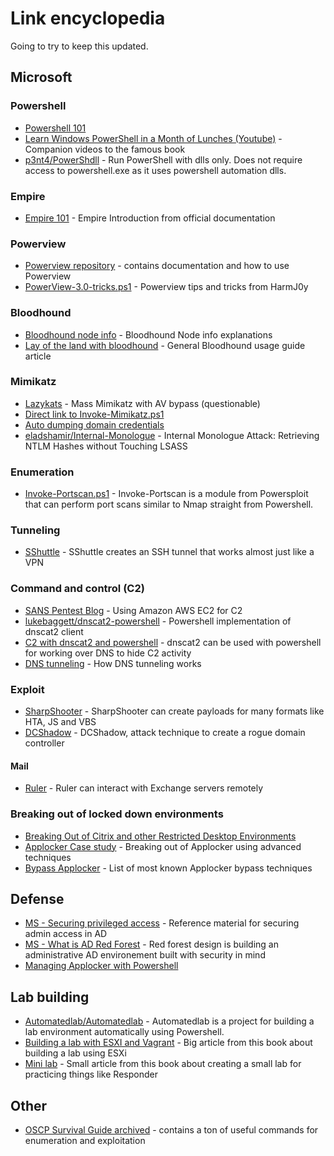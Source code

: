 # Link encyclopedia
Going to try to keep this updated.
## Microsoft

### Powershell
* [Powershell 101](https://hkh4cks.com/blog/2018/01/01/powershell-101/)
* [Learn Windows PowerShell in a Month of Lunches (Youtube)](https://www.youtube.com/playlist?list=PL6D474E721138865A) - Companion videos to the famous book
* [p3nt4/PowerShdll](https://github.com/p3nt4/PowerShdll) - Run PowerShell with dlls only. Does not require access to powershell.exe as it uses powershell automation dlls.

### Empire
* [Empire 101](http://www.powershellempire.com/?page_id=110) - Empire Introduction from official documentation

### Powerview
* [Powerview repository](https://github.com/PowerShellMafia/PowerSploit/tree/master/Recon) - contains documentation and how to use Powerview
* [PowerView-3.0-tricks.ps1](https://gist.github.com/HarmJ0y/184f9822b195c52dd50c379ed3117993) - Powerview tips and tricks from HarmJ0y

### Bloodhound
* [Bloodhound node info](https://github.com/BloodHoundAD/BloodHound/wiki/Users) - Bloodhound Node info explanations
* [Lay of the land with bloodhound](http://threat.tevora.com/lay-of-the-land-with-bloodhound/) - General Bloodhound usage guide article

### Mimikatz
* [Lazykats](https://github.com/bhdresh/lazykatz) -  Mass Mimikatz with AV bypass (questionable)
* [Direct link to Invoke-Mimikatz.ps1](https://raw.githubusercontent.com/PowerShellMafia/PowerSploit/master/Exfiltration/Invoke-Mimikatz.ps1)
* [Auto dumping domain credentials](https://blog.netspi.com/auto-dumping-domain-credentials-using-spns-powershell-remoting-and-mimikatz/)
* [eladshamir/Internal-Monologue](https://github.com/eladshamir/Internal-Monologue) - Internal Monologue Attack: Retrieving NTLM Hashes without Touching LSASS

### Enumeration
* [Invoke-Portscan.ps1](https://github.com/PowerShellMafia/PowerSploit/blob/262a260865d408808ab332f972d410d3b861eff1/Recon/Invoke-Portscan.ps1) - Invoke-Portscan is a module from Powersploit that can perform port scans similar to Nmap straight from Powershell.

### Tunneling
* [SShuttle](http://sshuttle.readthedocs.io/en/stable/) - SShuttle creates an SSH tunnel that works almost just like a VPN

### Command and control (C2)
* [SANS Pentest Blog](https://pen-testing.sans.org/blog/2017/12/10/putting-my-zero-cents-in-using-the-free-tier-on-amazon-web-services-ec2) - Using Amazon AWS EC2 for C2
* [lukebaggett/dnscat2-powershell](https://github.com/lukebaggett/dnscat2-powershell) - Powershell implementation of dnscat2 client
* [C2 with dnscat2 and powershell](https://www.blackhillsinfosec.com/powershell-dns-command-control-with-dnscat2-powershell/) - dnscat2 can be used with powershell for working over DNS to hide C2 activity
* [DNS tunneling](https://pentest.blog/data-exfiltration-tunneling-attacks-against-corporate-network/) - How DNS tunneling works

### Exploit
* [SharpShooter](https://github.com/mdsecactivebreach/SharpShooter) - SharpShooter can create payloads for many formats like HTA, JS and VBS
* [DCShadow](https://blog.alsid.eu/dcshadow-explained-4510f52fc19d) - DCShadow, attack technique to create a rogue domain controller

#### Mail
* [Ruler](https://github.com/sensepost/ruler) - Ruler can interact with Exchange servers remotely

### Breaking out of locked down environments
* [Breaking Out of Citrix and other Restricted Desktop Environments](https://www.pentestpartners.com/security-blog/breaking-out-of-citrix-and-other-restricted-desktop-environments/)
* [Applocker Case study](https://oddvar.moe/2017/12/21/applocker-case-study-how-insecure-is-it-really-part-2/) - Breaking out of Applocker using advanced techniques
* [Bypass Applocker](https://github.com/api0cradle/UltimateAppLockerByPassList) - List of most known Applocker bypass techniques



## Defense
* [MS - Securing privileged access](https://docs.microsoft.com/en-us/windows-server/identity/securing-privileged-access/securing-privileged-access-reference-material) - Reference material for securing admin access in AD
* [MS - What is AD Red Forest](https://social.technet.microsoft.com/wiki/contents/articles/37509.what-is-active-directory-red-forest-design.aspx) - Red forest design is building an administrative AD environement built with security in mind
* [Managing Applocker with Powershell](https://4sysops.com/archives/managing-applocker-with-powershell/)

## Lab building
* [Automatedlab/Automatedlab](https://github.com/AutomatedLab/AutomatedLab) - Automatedlab is a project for building a lab environment automatically using Powershell.
* [Building a lab with ESXI and Vagrant](building-a-lab-with-esxi-and-vagrant.md) - Big article from this book about building a lab using ESXi
* [Mini lab](creating.md) - Small article from this book about creating a small lab for practicing things like Responder

## Other
* [OSCP Survival Guide archived](http://web.archive.org/web/20171014213457/https://github.com/frizb/OSCP-Survival-Guide) - contains a ton of useful commands for enumeration and exploitation
